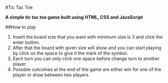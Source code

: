 #Tic Tac Toe

**A simple tic tac toe game built using HTML, CSS and JavaScript**

##How to play
1. Insert the board size that you want with minimum size is 3 and click the enter button.
2. After that the board with given size will show and you can start playing by click on the space to give it the mark of the symbol.
3. Each turn you can only click one space before change turn to another player.
4. Possible outcomes at the end of the game are either win for one of the player or draw between two players.
